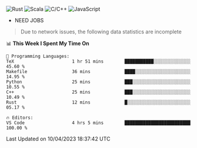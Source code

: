 ![Rust](https://img.shields.io/badge/Rust-000000?style=flat-square&logo=rust&logoColor=white)
![Scala](https://img.shields.io/badge/Scala-DC322F?style=flat-square&logo=Scala)
![C/C++](https://img.shields.io/badge/C++-00599c?style=flat-square&logo=C%2B%2B)
![JavaScript](https://img.shields.io/badge/JavaScript-323330?style=flat-square&logo=javascript&logoColor=F7DF1E)

- NEED JOBS

> Due to network issues, the following data statistics are incomplete

<!--START_SECTION:waka-->
📊 **This Week I Spent My Time On** 

```text
💬 Programming Languages: 
TeX                      1 hr 51 mins        ███████████░░░░░░░░░░░░░░   45.60 % 
Makefile                 36 mins             ████░░░░░░░░░░░░░░░░░░░░░   14.95 % 
Python                   25 mins             ███░░░░░░░░░░░░░░░░░░░░░░   10.55 % 
C++                      25 mins             ███░░░░░░░░░░░░░░░░░░░░░░   10.49 % 
Rust                     12 mins             █░░░░░░░░░░░░░░░░░░░░░░░░   05.17 % 

🔥 Editors: 
VS Code                  4 hrs 5 mins        █████████████████████████   100.00 % 
```


 Last Updated on 10/04/2023 18:37:42 UTC
<!--END_SECTION:waka-->
